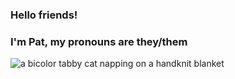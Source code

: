 ### Hello friends! 
### I'm Pat, my pronouns are they/them
![a bicolor tabby cat napping on a handknit blanket](**C:\Users\catal\Downloads\Midas_the_cat.jpeg** "Midas the Cat")

<!--

Here are some ideas to get you started:

- 🔭 I’m currently working on ...
- 🌱 I’m currently learning ...
- 👯 I’m looking to collaborate on ...
- 🤔 I’m looking for help with ...
- 💬 Ask me about ...
- 📫 How to reach me: ...
- 😄 Pronouns: ...
- ⚡ Fun fact: ...
-->
